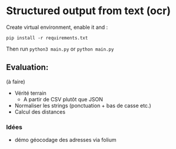 # Structured output from text (ocr)

Create virtual environment, enable it and :

```
pip install -r requirements.txt
```

Then run `python3 main.py` or `python main.py`

## Evaluation:

(à faire)
- Vérité terrain
    - A partir de CSV plutôt que JSON 
- Normaliser les strings (ponctuation + bas de casse etc.)
- Calcul des distances 

### Idées

- démo géocodage des adresses via folium